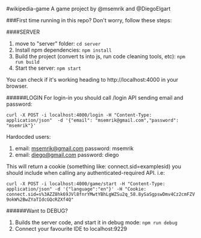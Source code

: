#wikipedia-game
A game project by @msemrik and @DiegoElgart



###First time running in this repo? Don't worry, follow these steps:

####SERVER
1. move to "server" folder: `cd server`
2. Install npm dependencies: `npm install`
3. Build the project (convert ts into js, run code cleaning tools, etc): `npm run build`
4. Start the server: `npm start`

You can check if it's working heading to http://localhost:4000 in your browser.

######LOGIN
For login-in you should call /login API sending email and password:

`curl -X POST -i localhost:4000/login -H "Content-Type: application/json"  -d '{"email": "msemrik@gmail.com","password": "msemrik"}'`

Hardocded users: 
1. email: msemrik@gmail.com password: msemrik
2. email: diego@gmail.com password: diego

This will return a cookie (something like: connect.sid=examplesid) you should include when calling any authenticated-required API.
i.e:

`curl -X POST -i localhost:4000/game/start -H "Content-Type: application/json" -d '{"language":"en"}' -H "Cookie: connect.sid=s%3AZZ8hk69JVl8fnrYMwtYBhLgWZSu2q_58.8ySaSgpswDmv4Cz2cmFZV9okW%2BwZYaTIdcGQcRZXf4Q"`

######Want to DEBUG?
1. Builds the server code, and start it in debug mode: `npm run debug`
2. Connect your favourite IDE to localhost:9229